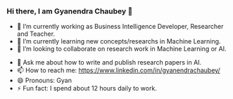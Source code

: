 ### Hi there, I am Gyanendra Chaubey 👋

<!--
**GyanendraChaubey/GyanendraChaubey** is a ✨ _special_ ✨ repository because its `README.md` (this file) appears on your GitHub profile.

Here are some ideas to get you started: -->

- 🔭 I’m currently working as Business Intelligence Developer, Researcher and Teacher.
- 🌱 I’m currently learning new concepts/researchs in Machine Learning.
- 👯 I’m looking to collaborate on research work in Machine Learning or AI.
<!--- 🤔 I’m looking for help with Deep learning and NLP.-->
- 💬 Ask me about how to write and publish research papers in AI.
- 📫 How to reach me: https://www.linkedin.com/in/gyanendrachaubey/
- 😄 Pronouns: Gyan
- ⚡ Fun fact: I spend about 12 hours daily to work.


